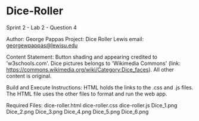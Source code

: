 # Dice-Roller
Sprint 2 - Lab 2 - Question 4

Author: George Pappas
Project: Dice Roller
Lewis email: georgewpappas@lewisu.edu

Content Statement:
    Button shading and appearing credited to 'w3schools.com'. Dice pictures belongs to 'Wikimedia Commons' (link: https://commons.wikimedia.org/wiki/Category:Dice_faces). All other content is original.

Build and Execute Instructions:
    HTML holds the links to the .css and .js files. The HTML file uses the other files to format and run the web app.

Required Files:
    dice-roller.html
    dice-roller.css
    dice-roller.js
    Dice_1.png
    Dice_2.png
    Dice_3.png
    Dice_4.png
    Dice_5.png
    Dice_6.png
